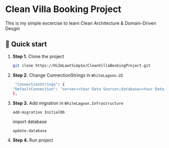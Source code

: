 # Clean Villa Booking Project

This is my simple excercise to learn Clean Architecture & Domain-Driven Desgin

## 🚀 Quick start

1.  **Step 1.**
    Clone the project
    ```sh
    git clone https://HiImLawtSimp1e/CleanVillaBookingProject.git
    ```
1.  **Step 2.**
    Change ConnectionStrings in `WhiteLagoon.UI`
    ```sh
     "ConnectionStrings": {
    "DefaultConnection": "server=<Your Data Source>;database=<Your Database Name>;trusted_connection=true"
    },
    ```
 1. **Step 3.**
    Add migration in `WhiteLagoon.Infrastructure`
    ```
    add-migration InitialDb
    ```
    import database
    ```
    update-database
    ```
1.  **Step 4.**
    Run project
